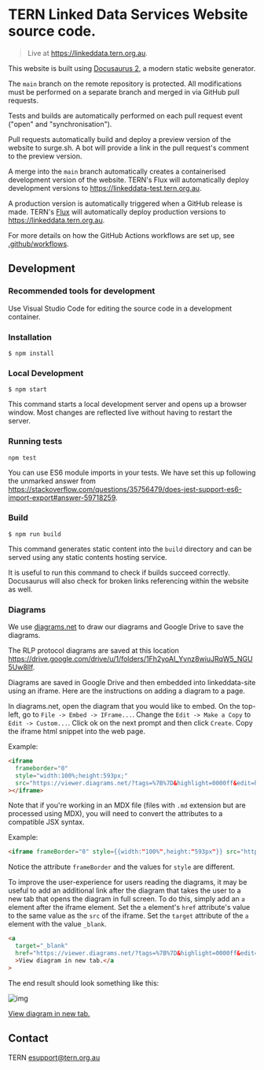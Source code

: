 # TERN Linked Data Services Website source code.

> Live at https://linkeddata.tern.org.au.

This website is built using [Docusaurus 2](https://docusaurus.io/), a modern static website generator.

The `main` branch on the remote repository is protected. All modifications must be performed on a separate branch and merged in via GitHub pull requests.

Tests and builds are automatically performed on each pull request event ("open" and "synchronisation").

Pull requests automatically build and deploy a preview version of the website to surge.sh. A bot will provide a link in the pull request's comment to the preview version.

A merge into the `main` branch automatically creates a containerised development version of the website. TERN's Flux will automatically deploy development versions to https://linkeddata-test.tern.org.au.

A production version is automatically triggered when a GitHub release is made. TERN's [Flux](https://fluxcd.io/) will automatically deploy production versions to https://linkeddata.tern.org.au.

For more details on how the GitHub Actions workflows are set up, see [.github/workflows](.github/workflows).

## Development

### Recommended tools for development

Use Visual Studio Code for editing the source code in a development container.

### Installation

```
$ npm install
```

### Local Development

```
$ npm start
```

This command starts a local development server and opens up a browser window. Most changes are reflected live without having to restart the server.

### Running tests

```
npm test
```

You can use ES6 module imports in your tests. We have set this up following the unmarked answer from https://stackoverflow.com/questions/35756479/does-jest-support-es6-import-export#answer-59718259.

### Build

```
$ npm run build
```

This command generates static content into the `build` directory and can be served using any static contents hosting service.

It is useful to run this command to check if builds succeed correctly. Docusaurus will also check for broken links referencing within the website as well.

### Diagrams

We use [diagrams.net](https://www.diagrams.net/) to draw our diagrams and Google Drive to save the diagrams.

The RLP protocol diagrams are saved at this location https://drive.google.com/drive/u/1/folders/1Fh2yoAI_Yvnz8wiuJRqW5_NGU5Uw8llf.

Diagrams are saved in Google Drive and then embedded into linkeddata-site using an iframe. Here are the instructions on adding a diagram to a page.

In diagrams.net, open the diagram that you would like to embed. On the top-left, go to `File -> Embed -> IFrame...`. Change the `Edit -> Make a Copy` to `Edit -> Custom...`. Click ok on the next prompt and then click `Create`. Copy the iframe html snippet into the web page.

Example:

```html
<iframe
  frameborder="0"
  style="width:100%;height:593px;"
  src="https://viewer.diagrams.net/?tags=%7B%7D&highlight=0000ff&edit=https%3A%2F%2Fapp.diagrams.net%2F%23G1ehO_1Lxzj0v6gWat6tq_36QVzOzXC7iL&layers=1&nav=1&title=basal-area-full-lite-example#Uhttps%3A%2F%2Fdrive.google.com%2Fuc%3Fid%3D1ehO_1Lxzj0v6gWat6tq_36QVzOzXC7iL%26export%3Ddownload"
></iframe>
```

Note that if you're working in an MDX file (files with `.md` extension but are processed using MDX), you will need to convert the attributes to a compatible JSX syntax.

Example:

```html
<iframe frameBorder="0" style={{width:"100%",height:"593px"}} src="https://viewer.diagrams.net/?tags=%7B%7D&highlight=0000ff&edit=https%3A%2F%2Fapp.diagrams.net%2F%23G1ehO_1Lxzj0v6gWat6tq_36QVzOzXC7iL&layers=1&nav=1&title=basal-area-full-lite-example#Uhttps%3A%2F%2Fdrive.google.com%2Fuc%3Fid%3D1ehO_1Lxzj0v6gWat6tq_36QVzOzXC7iL%26export%3Ddownload"></iframe>
```

Notice the attribute `frameBorder` and the values for `style` are different.

To improve the user-experience for users reading the diagrams, it may be useful to add an additional link after the diagram that takes the user to a new tab that opens the diagram in full screen. To do this, simply add an `a` element after the iframe element. Set the `a` element's `href` attribute's value to the same value as the `src` of the iframe. Set the `target` attribute of the `a` element with the value `_blank`.

```html
<a
  target="_blank"
  href="https://viewer.diagrams.net/?tags=%7B%7D&highlight=0000ff&edit=https%3A%2F%2Fapp.diagrams.net%2F%23G1ehO_1Lxzj0v6gWat6tq_36QVzOzXC7iL&layers=1&nav=1&title=basal-area-full-lite-example#Uhttps%3A%2F%2Fdrive.google.com%2Fuc%3Fid%3D1ehO_1Lxzj0v6gWat6tq_36QVzOzXC7iL%26export%3Ddownload"
  >View diagram in new tab.</a
>
```

The end result should look something like this:

![img](https://i.imgur.com/wphh236.png)

<a target="_blank" href="https://viewer.diagrams.net/?tags=%7B%7D&highlight=0000ff&edit=https%3A%2F%2Fapp.diagrams.net%2F%23G1ehO_1Lxzj0v6gWat6tq_36QVzOzXC7iL&layers=1&nav=1&title=basal-area-full-lite-example#Uhttps%3A%2F%2Fdrive.google.com%2Fuc%3Fid%3D1ehO_1Lxzj0v6gWat6tq_36QVzOzXC7iL%26export%3Ddownload">View diagram in new tab.</a>

## Contact

TERN
esupport@tern.org.au
